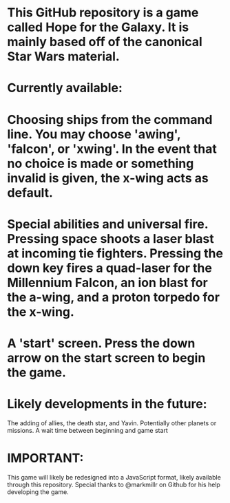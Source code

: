 # This GitHub repository is a game called Hope for the Galaxy. It is mainly based off of the canonical Star Wars material.


# Currently available:
# Choosing ships from the command line. You may choose 'awing', 'falcon', or 'xwing'. In the event that no choice is made or something invalid is given, the x-wing acts as default.
# Special abilities and universal fire. Pressing space shoots a laser blast at incoming tie fighters. Pressing the down key fires a quad-laser for the Millennium Falcon, an ion blast for the a-wing, and a proton torpedo for the x-wing.
# A 'start' screen. Press the down arrow on the start screen to begin the game.


# Likely developments in the future:
The adding of allies, the death star, and Yavin. Potentially other planets or missions.
A wait time between beginning and game start


# IMPORTANT:
This game will likely be redesigned into a JavaScript format, likely available through this repository. Special thanks to @markmillr on Github for his help developing the game.
